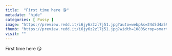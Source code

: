 ```yaml
---
title:  "First time here 😘"
metadate: "hide"
categories: [ Pussy ]
image: "https://preview.redd.it/i6jy6z2zl7j51.jpg?auto=webp&s=24d5d4a59f9e4abd60e416e1de4f32f966ebef45"
thumb: "https://preview.redd.it/i6jy6z2zl7j51.jpg?width=1080&crop=smart&auto=webp&s=3c8137885070a999986c2947718467d6f65bd28e"
visit: ""
---
```

First time here 😘
